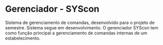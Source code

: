 # Gerenciador - SYScon

Sistema de gerenciamento de comandas, desenvolvido para o projeto de semestre. Sistema segue em desenvolvimento.
O gerenciador SYScon tem como função principal a gerenciamento de comandas internas de um estabelecimento.

